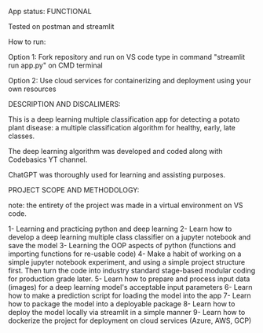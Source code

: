 App status: FUNCTIONAL

Tested on postman and streamlit

How to run:

Option 1: 
Fork repository and run on VS code
type in command "streamlit run app.py" on CMD terminal

Option 2: 
Use cloud services for containerizing and deployment using your own resources

DESCRIPTION AND DISCALIMERS:

This is a deep learning multiple classification app for detecting a potato plant disease: a multiple classification algorithm for healthy, early, late classes.

The deep learning algorithm was developed and coded along with Codebasics YT channel.

ChatGPT was thoroughly used for learning and assisting purposes. 

PROJECT SCOPE AND METHODOLOGY: 

note: the entirety of the project was made in a virtual environment on VS code.

1- Learning and practicing python and deep learning 
2- Learn how to develop a deep learning multiple class classifier on a jupyter notebook and save the model
3- Learning the OOP aspects of python (functions and importing functions for re-usable code)
4- Make a habit of working on a simple jupyter notebook experiment, and using a simple project structure first. Then turn the code into industry standard stage-based modular coding for production grade later.
5- Learn how to prepare and process input data (images) for a deep learning model's acceptable input parameters 
6- Learn how to make a prediction script for loading the model into the app
7- Learn how to package the model into a deployable package
8- Learn how to deploy the model locally via streamlit in a simple manner 
9- Learn how to dockerize the project for deployment on cloud services (Azure, AWS, GCP)
